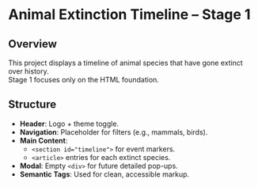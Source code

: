 # Animal Extinction Timeline – Stage 1

## Overview
This project displays a timeline of animal species that have gone extinct over history.  
Stage 1 focuses only on the HTML foundation.

## Structure
- **Header**: Logo + theme toggle.
- **Navigation**: Placeholder for filters (e.g., mammals, birds).
- **Main Content**: 
  - `<section id="timeline">` for event markers.
  - `<article>` entries for each extinct species.
- **Modal**: Empty `<div>` for future detailed pop-ups.
- **Semantic Tags**: Used for clean, accessible markup.

